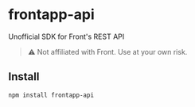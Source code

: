 # frontapp-api

Unofficial SDK for Front's REST API

> ⚠️ Not affiliated with Front. Use at your own risk.

## Install

```bash
npm install frontapp-api